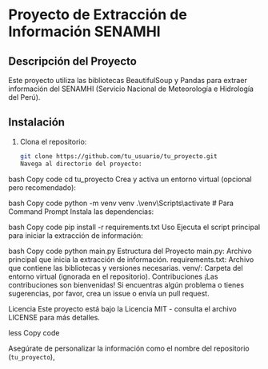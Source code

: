 # Proyecto de Extracción de Información SENAMHI

## Descripción del Proyecto

Este proyecto utiliza las bibliotecas BeautifulSoup y Pandas para extraer información del SENAMHI (Servicio Nacional de Meteorología e Hidrología del Perú).

## Instalación

1. Clona el repositorio:

   ```bash
   git clone https://github.com/tu_usuario/tu_proyecto.git
   Navega al directorio del proyecto:

bash
Copy code
cd tu_proyecto
Crea y activa un entorno virtual (opcional pero recomendado):

bash
Copy code
python -m venv venv
.\venv\Scripts\activate  # Para Command Prompt
Instala las dependencias:

bash
Copy code
pip install -r requirements.txt
Uso
Ejecuta el script principal para iniciar la extracción de información:

bash
Copy code
python main.py
Estructura del Proyecto
main.py: Archivo principal que inicia la extracción de información.
requirements.txt: Archivo que contiene las bibliotecas y versiones necesarias.
venv/: Carpeta del entorno virtual (ignorada en el repositorio).
Contribuciones
¡Las contribuciones son bienvenidas! Si encuentras algún problema o tienes sugerencias, por favor, crea un issue o envía un pull request.

Licencia
Este proyecto está bajo la Licencia MIT - consulta el archivo LICENSE para más detalles.

less
Copy code

Asegúrate de personalizar la información como el nombre del repositorio (`tu_proyecto`), 
